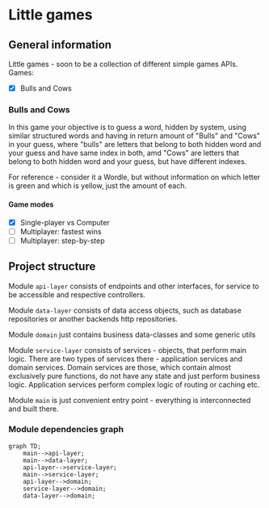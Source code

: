 # Little games

## General information

Little games - soon to be a collection of different simple games APIs.
Games:

- [x] Bulls and Cows

### Bulls and Cows

In this game your objective is to guess a word, hidden by system, using similar structured words and having in return
amount of "Bulls" and "Cows" in your guess, where "bulls" are letters that belong to both hidden word and your guess and
have same index in both, amd "Cows" are letters that belong to both hidden word and your guess, but have different
indexes.

For reference - consider it a Wordle, but without information on which letter is green and which is yellow, just the
amount of each.

#### Game modes

- [x] Single-player vs Computer
- [ ] Multiplayer: fastest wins
- [ ] Multiplayer: step-by-step

## Project structure

Module `api-layer` consists of endpoints and other interfaces, for service to be accessible and respective controllers.

Module `data-layer` consists of data access objects, such as database repositories or another backends http
repositories.

Module `domain` just contains business data-classes and some generic utils

Module `service-layer` consists of services - objects, that perform main logic. There are two types of services there -
application services and domain services. Domain services are those, which contain almost exclusively pure functions, do
not have any state and just perform business logic. Application services perform complex logic of routing or caching
etc.

Module `main` is just convenient entry point - everything is interconnected and built there.

### Module dependencies graph

```mermaid
graph TD;
    main-->api-layer;
    main-->data-layer;
    api-layer-->service-layer;
    main-->service-layer;
    api-layer-->domain;
    service-layer-->domain;
    data-layer-->domain;
```
